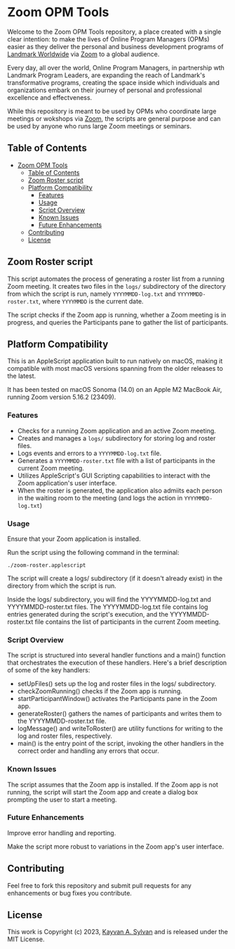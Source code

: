 # Zoom OPM Tools

Welcome to the Zoom OPM Tools repository, a place created with a single clear intention: to make the
lives of Online Program Managers (OPMs) easier as they deliver the personal and business development
programs of [Landmark Worldwide][landmark] via [Zoom][zoom] to a global audience.

Every day, all over the world, Online Program Managers, in partnership wth Landmark Program Leaders,
are expanding the reach of Landmark's transformative programs, creating the space inside which
individuals and organizations embark on their journey of personal and professional excellence and
effectveness.

While this repository is meant to be used by OPMs who coordinate large meetings or wokshops
via [Zoom][zoom], the scripts are general purpose and can be used by anyone who runs large Zoom meetings
or seminars.

## Table of Contents

- [Zoom OPM Tools](#zoom-opm-tools)
  - [Table of Contents](#table-of-contents)
  - [Zoom Roster script](#zoom-roster-script)
  - [Platform Compatibility](#platform-compatibility)
    - [Features](#features)
    - [Usage](#usage)
    - [Script Overview](#script-overview)
    - [Known Issues](#known-issues)
    - [Future Enhancements](#future-enhancements)
  - [Contributing](#contributing)
  - [License](#license)

## Zoom Roster script

This script automates the process of generating a roster list from a running Zoom
meeting. It creates two files in the `logs/` subdirectory of the directory from
which the script is run, namely `YYYYMMDD-log.txt` and `YYYYMMDD-roster.txt`,
where `YYYYMMDD` is the current date.

The script checks if the Zoom app is running, whether a Zoom meeting is in progress,
and queries the Participants pane to gather the list of participants.

## Platform Compatibility

This is an AppleScript application built to run natively on macOS, making it
compatible with most macOS versions spanning from the older releases to the latest.

It has been tested on macOS Sonoma (14.0) on an Apple M2 MacBook Air, running
Zoom version 5.16.2 (23409).

### Features

- Checks for a running Zoom application and an active Zoom meeting.
- Creates and manages a `logs/` subdirectory for storing log and roster files.
- Logs events and errors to a `YYYYMMDD-log.txt` file.
- Generates a `YYYYMMDD-roster.txt` file with a list of participants in the
  current Zoom meeting.
- Utilizes AppleScript's GUI Scripting capabilities to interact with the Zoom
  application's user interface.
- When the roster is generated, the application also admiits each person in
  the waiting room to the meeting (and logs the action in `YYYYMMDD-log.txt`)

### Usage

Ensure that your Zoom application is installed.

Run the script using the following command in the terminal:

```shell
./zoom-roster.applescript
```

The script will create a logs/ subdirectory (if it doesn't already exist)
in the directory from which the script is run.

Inside the logs/ subdirectory, you will find the YYYYMMDD-log.txt and
YYYYMMDD-roster.txt files. The YYYYMMDD-log.txt file contains log entries
generated during the script's execution, and the YYYYMMDD-roster.txt file
contains the list of participants in the current Zoom meeting.

### Script Overview

The script is structured into several handler functions and a main() function
that orchestrates the execution of these handlers. Here's a brief description of
some of the key handlers:

- setUpFiles() sets up the log and roster files in the logs/ subdirectory.
- checkZoomRunning() checks if the Zoom app is running.
- startParticipantWindow() activates the Participants pane in the Zoom app.
- generateRoster() gathers the names of participants and writes them to the YYYYMMDD-roster.txt file.
- logMessage() and writeToRoster() are utility functions for writing to the log and roster files, respectively.
- main() is the entry point of the script, invoking the other handlers in the correct order and handling any errors that occur.

### Known Issues

The script assumes that the Zoom app is installed. If the Zoom app is not
running, the script will start the Zoom app and create a dialog box prompting
the user to start a meeting.

### Future Enhancements

Improve error handling and reporting.

Make the script more robust to variations in the Zoom app's user interface.

## Contributing

Feel free to fork this repository and submit pull requests for any enhancements or
bug fixes you contribute.

## License

This work is Copyright (c) 2023, [Kayvan A. Sylvan][linkedin] and is released under the MIT License.

[landmark]: https://www.landmarkworldwide.com/
[zoom]: http://zoom.us
[linkedin]: https://www.linkedin.com/in/kayvansylvan/
